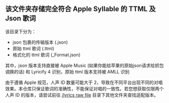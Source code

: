 ## 该文件夹存储完全符合 Apple Syllable 的 TTML 及 Json 歌词

该目录下分为：
- json 包裹的传输版本 (.json)
- 原始 ttml 歌词 (.ttml)
- 格式化的 ttml 歌词 (_Format.json)

其中，json 版本支持直接被 Apple Music (如果你能给苹果的原始json请求给抓包调换的话) 和 Lyricify 4 识别，原始 ttml 版本支持被 AMLL 识别

由于遵循 Apple 规范，人声 ID 数量可能大于 2，导致在不同平台出现不同的对唱效果。本仓库只保证歌词的准确性，不能保证对唱的一致性。若您想获取仅限两个人声 ID 的版本，请尝试前往 [/lyrics raw file](./lyrics%20raw%20file) 目录下其他文件夹查找适配版本。